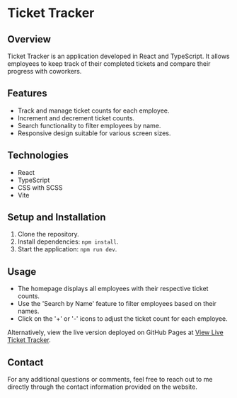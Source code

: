 # **Ticket Tracker**

## Overview
Ticket Tracker is an application developed in React and TypeScript. It allows employees to keep track of their completed tickets and compare their progress with coworkers. 

## Features
- Track and manage ticket counts for each employee.
- Increment and decrement ticket counts.
- Search functionality to filter employees by name.
- Responsive design suitable for various screen sizes.

## Technologies
- React
- TypeScript
- CSS with SCSS
- Vite

## Setup and Installation
1. Clone the repository.
2. Install dependencies: `npm install`.
3. Start the application: `npm run dev`.

## Usage
- The homepage displays all employees with their respective ticket counts.
- Use the 'Search by Name' feature to filter employees based on their names.
- Click on the '+' or '-' icons to adjust the ticket count for each employee.

Alternatively, view the live version deployed on GitHub Pages at [View Live Ticket Tracker](https://jm-go.github.io/ticket-tracker/).

## Contact
For any additional questions or comments, feel free to reach out to me directly through the contact information provided on the website.